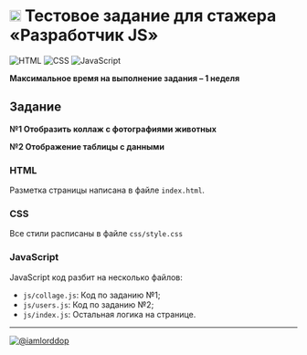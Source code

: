<h1>
    <img height="20" src="https://biont.ru/upload/iblock/311/3114d25c1dd9e882f73800e8d6ad4700.jpg">
    Тестовое задание для стажера «Разработчик JS»
</h1>

![HTML](https://img.shields.io/badge/-html-ffffff?style=for-the-badge&logo=html&logoColor=FF5C00)
![CSS](https://img.shields.io/badge/-css-ffffff?style=for-the-badge&logo=css&logoColor=0094FF)
![JavaScript](https://img.shields.io/badge/-JavaScript-ffffff?style=for-the-badge&logo=JavaScript&logoColor=FFF500)

**Максимальное время на выполнение задания –  1 неделя**

## Задание

**№1 Отобразить коллаж с фотографиями животных**

**№2 Отображение таблицы с данными**

### HTML
Разметка страницы написана в файле `index.html`.

### CSS
Все стили расписаны в файле `css/style.css`

### JavaScript
JavaScript код разбит на несколько файлов:
- `js/collage.js`: Код по заданию №1;
- `js/users.js`: Код по заданию №2;
- `js/index.js`: Остальная логика на странице.

---

[![@iamlorddop](https://img.shields.io/badge/-github-ffffff?style=for-the-badge&logo=github&logoColor=000000)](https://github.com/iamlorddop)
